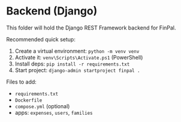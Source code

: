 # Backend (Django)

This folder will hold the Django REST Framework backend for FinPal.

Recommended quick setup:

1. Create a virtual environment: `python -m venv venv`
2. Activate it: `venv\Scripts\Activate.ps1` (PowerShell)
3. Install deps: `pip install -r requirements.txt`
4. Start project: `django-admin startproject finpal .`

Files to add:
- `requirements.txt`
- `Dockerfile`
- `compose.yml` (optional)
- apps: `expenses`, `users`, `families`
